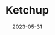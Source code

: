 ---
title: 'Ketchup'
date: '2023-05-31' 
metatag: '' 
inventory: '0' 
draft: false 
# meta description 
shortDescripton: ''
description: 'Condiments'
longdescription: ''
tags: ''
brand: ''
subCategory: ''
unit: 'Unit'
sellCount: '0'
featured: False
# product Price
price: '70.0'
# Product Short Description
productID: '4FF136E8-1BFF-ED11-996D-005056B3A416'
type: 'products'
category: 'Condiments' 
thumnailproduct: 'https://eraconnect.blob.core.windows.net/product-images/basics/184adb43-5746-4b1b-8410-79972a6a2264.webp' 
images:
  - image: 'https://eraconnect.blob.core.windows.net/product-images/basics/184adb43-5746-4b1b-8410-79972a6a2264.webp'  
Variants:
---